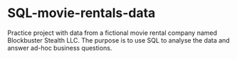 # SQL-movie-rentals-data
Practice project with data from a fictional movie rental company named Blockbuster Stealth LLC. The purpose is to use SQL to analyse the data and answer ad-hoc business questions.
